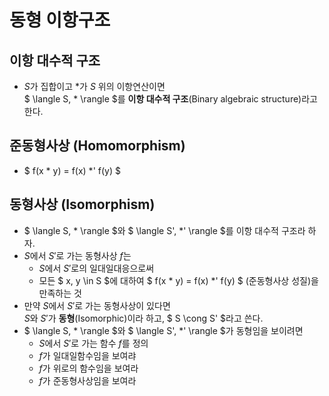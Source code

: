 # 동형 이항구조
## 이항 대수적 구조
- $S$가 집합이고 $*$가 $S$ 위의 이항연산이면  
  $ \langle S, * \rangle $를 **이항 대수적 구조**(Binary algebraic structure)라고 한다.
## 준동형사상 (Homomorphism)
- $ f(x * y) = f(x) *' f(y) $
## 동형사상 (Isomorphism)
- $ \langle S, * \rangle $와 $ \langle S', *' \rangle $를 이항 대수적 구조라 하자.
- $S$에서 $S'$로 가는 동형사상 $f$는
    - $S$에서 $S'$로의 일대일대응으로써
    - 모든 $ x, y \in S $에 대하여 $ f(x * y) = f(x) *' f(y) $ (준동형사상 성질)을 만족하는 것
- 만약 $S$에서 $S'$로 가는 동형사상이 있다면  
  $S$와 $S'$가 **동형**(Isomorphic)이라 하고, $ S \cong S' $라고 쓴다.
- $ \langle S, * \rangle $와 $ \langle S', *' \rangle $가 동형임을 보이려면
    - $S$에서 $S'$로 가는 함수 $f$를 정의
    - $f$가 일대일함수임을 보여랴
    - $f$가 위로의 함수임을 보여라
    - $f$가 준동형사상임을 보여라